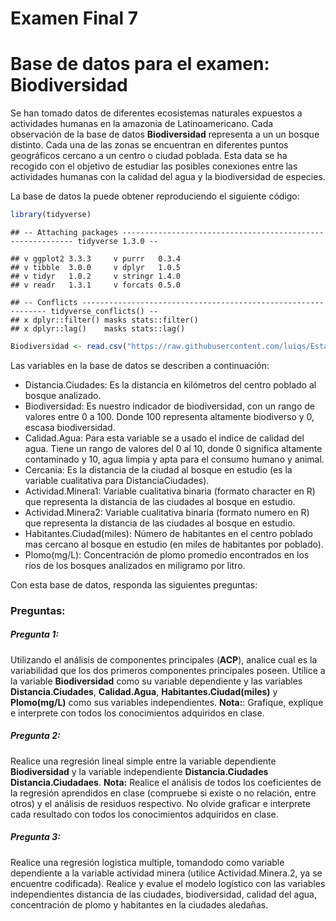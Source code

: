 Examen Final 7
================

# Base de datos para el examen: Biodiversidad

Se han tomado datos de diferentes ecosistemas naturales expuestos a
actividades humanas en la amazonia de Latinoamericano. Cada observación
de la base de datos **Biodiversidad** representa a un un bosque
distinto. Cada una de las zonas se encuentran en diferentes puntos
geográficos cercano a un centro o ciudad poblada. Esta data se ha
recogido con el objetivo de estudiar las posibles conexiones entre las
actividades humanas con la calidad del agua y la biodiversidad de
especies.

La base de datos la puede obtener reproduciendo el siguiente código:

``` r
library(tidyverse)
```

    ## -- Attaching packages ----------------------------------------------------------- tidyverse 1.3.0 --

    ## v ggplot2 3.3.3     v purrr   0.3.4
    ## v tibble  3.0.0     v dplyr   1.0.5
    ## v tidyr   1.0.2     v stringr 1.4.0
    ## v readr   1.3.1     v forcats 0.5.0

    ## -- Conflicts -------------------------------------------------------------- tidyverse_conflicts() --
    ## x dplyr::filter() masks stats::filter()
    ## x dplyr::lag()    masks stats::lag()

``` r
Biodiversidad <- read.csv("https://raw.githubusercontent.com/luiqs/Estadistica-Aplicada/main/PDB/Biodiversidad.csv")
```

Las variables en la base de datos se describen a continuación:

-   Distancia.Ciudades: Es la distancia en kilómetros del centro poblado
    al bosque analizado.
-   Biodiversidad: Es nuestro indicador de biodiversidad, con un rango
    de valores entre 0 a 100. Donde 100 representa altamente biodiverso
    y 0, escasa biodiversidad.
-   Calidad.Agua: Para esta variable se a usado el indice de calidad del
    agua. Tiene un rango de valores del 0 al 10, donde 0 significa
    altamente contaminado y 10, agua limpia y apta para el consumo
    humano y animal.
-   Cercania: Es la distancia de la ciudad al bosque en estudio (es la
    variable cualitativa para DistanciaCiudades).
-   Actividad.Minera1: Variable cualitativa binaria (formato character
    en R) que representa la distancia de las ciudades al bosque en
    estudio.
-   Actividad.Minera2: Variable cualitativa binaria (formato numero
    en R) que representa la distancia de las ciudades al bosque en
    estudio.
-   Habitantes.Ciudad(miles): Número de habitantes en el centro poblado
    mas cercano al bosque en estudio (en miles de habitantes por
    poblado).
-   Plomo(mg/L): Concentración de plomo promedio encontrados en los ríos
    de los bosques analizados en miligramo por litro.

Con esta base de datos, responda las siguientes preguntas:

### Preguntas:

##### Pregunta 1:

Utilizando el análisis de componentes principales (**ACP**), analice
cual es la variabilidad que los dos primeros componentes principales
poseen. Utilice a la variable **Biodiversidad** como su variable
dependiente y las variables **Distancia.Ciudades**, **Calidad.Agua**,
**Habitantes.Ciudad(miles)** y **Plomo(mg/L)** como sus variables
independientes. **Nota:**: Grafique, explique e interprete con todos los
conocimientos adquiridos en clase.

##### Pregunta 2:

Realice una regresión lineal simple entre la variable dependiente
**Biodiversidad** y la variable independiente **Distancia.Ciudades**
**Distancia.Ciudadaes**. **Nota:** Realice el análisis de todos los
coeficientes de la regresión aprendidos en clase (compruebe si existe o
no relación, entre otros) y el análisis de residuos respectivo. No
olvide graficar e interprete cada resultado con todos los conocimientos
adquiridos en clase.

##### Pregunta 3:

Realice una regresión logistica multiple, tomandodo como variable
dependiente a la variable actividad minera (utilice Actividad.Minera.2,
ya se encuentre codificada). Realice y evalue el modelo logístico con
las variables independientes distancia de las ciudades, biodiversidad,
calidad del agua, concentración de plomo y habitantes en la ciudades
aledañas.
